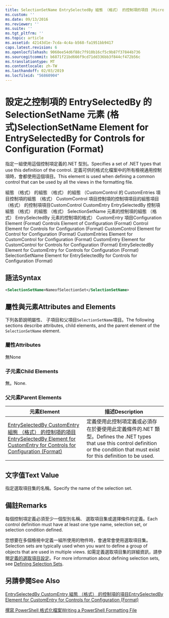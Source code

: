```yaml
---
title: SelectionSetName EntrySelectedBy 組態 （格式） 的控制項的項目 |Microsoft Docs
ms.custom: ''
ms.date: 09/13/2016
ms.reviewer: ''
ms.suite: ''
ms.tgt_pltfrm: ''
ms.topic: article
ms.assetid: 42143d1e-7cda-4c4a-b568-fa1951bb9417
caps.latest.revision: 6
ms.openlocfilehash: 9060ee54d6f88c7f910b16cf5c9b87f37844b736
ms.sourcegitcommit: b6871f21bd666f9cd71dd336bb3f844cf472b56c
ms.translationtype: MT
ms.contentlocale: zh-TW
ms.lasthandoff: 02/03/2019
ms.locfileid: "56860904"
---
```

# <a name="selectionsetname-element-for-entryselectedby-for-controls-for-configuration-format"></a><span data-ttu-id="cbf54-102">設定之控制項的 EntrySelectedBy 的 SelectionSetName 元素 (格式)</span><span class="sxs-lookup"><span data-stu-id="cbf54-102">SelectionSetName Element for EntrySelectedBy for Controls for Configuration (Format)</span></span>

<span data-ttu-id="cbf54-103">指定一組使用這個控制項定義的.NET 型別。</span><span class="sxs-lookup"><span data-stu-id="cbf54-103">Specifies a set of .NET types that use this definition of the control.</span></span> <span data-ttu-id="cbf54-104">定義可供的格式化檔案中的所有檢視通用控制項時，會都使用這個項目。</span><span class="sxs-lookup"><span data-stu-id="cbf54-104">This element is used when defining a common control that can be used by all the views in the formatting file.</span></span>

<span data-ttu-id="cbf54-105">組態 （格式） 的組態 （格式） 的組態 （CustomControl 的 CustomEntries 項目控制項的組態 （格式） CustomControl 項目控制項的控制項項目的組態項目 （格式） 的控制項項目CustomControl CustomEntry EntrySelectedBy 控制項組態 （格式） 的組態 （格式） SelectionSetName 元素的控制項的組態 （格式） EntrySelectedBy 元素的控制項的格式） CustomEntry 項目</span><span class="sxs-lookup"><span data-stu-id="cbf54-105">Configuration Element (Format) Controls Element of Configuration (Format) Control Element for Controls for Configuration (Format) CustomControl Element for Control for Configuration (Format) CustomEntries Element for CustomControl for Configuration (Format) CustomEntry Element for CustomControl for Controls for Configuration (Format) EntrySelectedBy Element for CustomEntry for Controls for Configuration (Format) SelectionSetName Element for EntrySelectedBy for Controls for Configuration (Format)</span></span>

## <a name="syntax"></a><span data-ttu-id="cbf54-106">語法</span><span class="sxs-lookup"><span data-stu-id="cbf54-106">Syntax</span></span>

```xml
<SelectionSetName>NameofSelectionSet</SelectionSetName>

```

## <a name="attributes-and-elements"></a><span data-ttu-id="cbf54-107">屬性與元素</span><span class="sxs-lookup"><span data-stu-id="cbf54-107">Attributes and Elements</span></span>

<span data-ttu-id="cbf54-108">下列各節說明屬性、 子項目和父項目`SelectionSetName`項目。</span><span class="sxs-lookup"><span data-stu-id="cbf54-108">The following sections describe attributes, child elements, and the parent element of the `SelectionSetName` element.</span></span>

### <a name="attributes"></a><span data-ttu-id="cbf54-109">屬性</span><span class="sxs-lookup"><span data-stu-id="cbf54-109">Attributes</span></span>

<span data-ttu-id="cbf54-110">無</span><span class="sxs-lookup"><span data-stu-id="cbf54-110">None</span></span>

### <a name="child-elements"></a><span data-ttu-id="cbf54-111">子元素</span><span class="sxs-lookup"><span data-stu-id="cbf54-111">Child Elements</span></span>

<span data-ttu-id="cbf54-112">無。</span><span class="sxs-lookup"><span data-stu-id="cbf54-112">None.</span></span>

### <a name="parent-elements"></a><span data-ttu-id="cbf54-113">父元素</span><span class="sxs-lookup"><span data-stu-id="cbf54-113">Parent Elements</span></span>

|<span data-ttu-id="cbf54-114">元素</span><span class="sxs-lookup"><span data-stu-id="cbf54-114">Element</span></span>|<span data-ttu-id="cbf54-115">描述</span><span class="sxs-lookup"><span data-stu-id="cbf54-115">Description</span></span>|
|-------------|-----------------|
|[<span data-ttu-id="cbf54-116">EntrySelectedBy CustomEntry 組態 （格式） 的控制項的項目</span><span class="sxs-lookup"><span data-stu-id="cbf54-116">EntrySelectedBy Element for CustomEntry for Controls for Configuration (Format)</span></span>](./entryselectedby-element-for-customentry-for-controls-for-configuration-format.md)|<span data-ttu-id="cbf54-117">定義使用此控制項定義或必須存在於要使用此定義條件的.NET 類型。</span><span class="sxs-lookup"><span data-stu-id="cbf54-117">Defines the .NET types that use this control definition or the condition that must exist for this definition to be used.</span></span>|

## <a name="text-value"></a><span data-ttu-id="cbf54-118">文字值</span><span class="sxs-lookup"><span data-stu-id="cbf54-118">Text Value</span></span>

<span data-ttu-id="cbf54-119">指定選取項目集的名稱。</span><span class="sxs-lookup"><span data-stu-id="cbf54-119">Specify the name of the selection set.</span></span>

## <a name="remarks"></a><span data-ttu-id="cbf54-120">備註</span><span class="sxs-lookup"><span data-stu-id="cbf54-120">Remarks</span></span>

<span data-ttu-id="cbf54-121">每個控制項定義必須至少一個型別名稱、 選取項目集或選擇條件的定義。</span><span class="sxs-lookup"><span data-stu-id="cbf54-121">Each control definition must have at least one type name, selection set, or selection condition defined.</span></span>

<span data-ttu-id="cbf54-122">您想要在多個檢視中定義一組所使用的物件時，會通常會使用選取項目集。</span><span class="sxs-lookup"><span data-stu-id="cbf54-122">Selection sets are typically used when you want to define a group of objects that are used in multiple views.</span></span> <span data-ttu-id="cbf54-123">如需定義選取項目集的詳細資訊，請參閱[定義的選取項目設定](./defining-selection-sets.md)。</span><span class="sxs-lookup"><span data-stu-id="cbf54-123">For more information about defining selection sets, see [Defining Selection Sets](./defining-selection-sets.md).</span></span>

## <a name="see-also"></a><span data-ttu-id="cbf54-124">另請參閱</span><span class="sxs-lookup"><span data-stu-id="cbf54-124">See Also</span></span>

[<span data-ttu-id="cbf54-125">EntrySelectedBy CustomEntry 組態 （格式） 的控制項的項目</span><span class="sxs-lookup"><span data-stu-id="cbf54-125">EntrySelectedBy Element for CustomEntry for Controls for Configuration (Format)</span></span>](./entryselectedby-element-for-customentry-for-controls-for-configuration-format.md)

[<span data-ttu-id="cbf54-126">撰寫 PowerShell 格式化檔案</span><span class="sxs-lookup"><span data-stu-id="cbf54-126">Writing a PowerShell Formatting File</span></span>](./writing-a-powershell-formatting-file.md)
